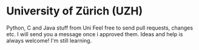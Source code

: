 # University of Zürich (UZH)
Python, C and Java stuff from Uni
Feel free to send pull requests, changes etc. I will send you a message once i approved them.
Ideas and help is always welcome! I'm still learning.
